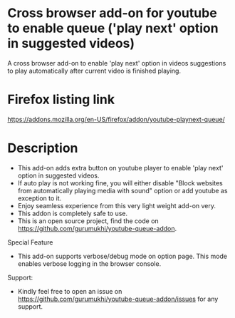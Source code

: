 # Cross browser add-on for youtube to enable queue ('play next' option in suggested videos)
A cross browser add-on to enable 'play next' option in videos suggestions to play automatically after current video is finished playing.

# Firefox listing link
https://addons.mozilla.org/en-US/firefox/addon/youtube-playnext-queue/

# Description
* This add-on adds extra button on youtube player to enable 'play next' option in suggested videos.
* If auto play is not working fine, you will either disable "Block websites from automatically playing media with sound" option or add youtube as exception to it.
* Enjoy seamless experience from this very light weight add-on very.
* This addon is completely safe to use.
* This is an open source project, find the code on https://github.com/gurumukhi/youtube-queue-addon.

Special Feature
* This add-on supports verbose/debug mode on option page. This mode enables verbose logging in the browser console.

Support:
* Kindly feel free to open an issue on https://github.com/gurumukhi/youtube-queue-addon/issues for any support.